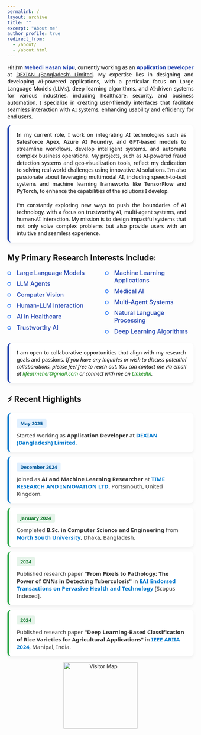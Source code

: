```yaml
---
permalink: /
layout: archive
title: ""
excerpt: "About me"
author_profile: true
redirect_from: 
  - /about/
  - /about.html
---
```



<style>
  .news-wrapper {
    font-family: 'Segoe UI', sans-serif;
  }

  .news-card {
    background: #ffffff;
    border-radius: 10px;
    padding: 16px 20px;
    margin: 12px 0;
    box-shadow: 0 4px 10px rgba(0,0,0,0.06);
    transition: transform 0.2s ease;
  }

  .news-card:hover {
    transform: scale(1.015);
  }

  .news-date {
    font-weight: 600;
    padding: 3px 10px;
    border-radius: 4px;
    font-size: 13px;
    display: inline-block;
    margin-bottom: 6px;
  }

  .news-link {
    color: #0077cc;
    font-weight: 600;
    text-decoration: none;
  }

  .news-link:hover {
    text-decoration: underline;
  }

  .news-desc {
    color: #333;
    margin-top: 4px;
    font-size: 15px;
  }

  /* Color coding by year */
  .year-2025 {
    border-left: 5px solid #0077cc;
  }

  .year-2025 .news-date {
    background: #e0f0ff;
    color: #005799;
  }

  .year-2024 {
    border-left: 5px solid #28a745;
  }

  .year-2024 .news-date {
    background: #e6f4ea;
    color: #1b7e35;
  }

  .year-2023 {
    border-left: 5px solid #ff9800;
  }

  .year-2023 .news-date {
    background: #fff4e0;
    color: #d27b00;
  }

.info-wrapper {
  font-family: 'Segoe UI', sans-serif;
}

.info-card {
  background: #ffffff;
  border-radius: 10px;
  padding: 16px 20px;
  margin: 12px 0;
  box-shadow: 0 4px 10px rgba(0,0,0,0.06);
  border-left: 5px solid #1e40af; /* blue border */
}

/* Optional: You can define more themes like .info-2025 if needed */

</style>
<p style="text-align:justify; color:black; font-family:'Segoe UI', sans-serif;"> 
  Hi! I'm <strong style="color:#1e40af;">Mehedi Hasan Nipu</strong>, currently working as an 
  <strong style="color:#1e40af;">Application Developer</strong> at 
  <a href="https://www.linkedin.com/company/dexiansolutions/">DEXIAN (Bangladesh) Limited</a>. 
  My expertise lies in designing and developing AI-powered applications, with a particular focus on Large Language Models (LLMs), deep learning algorithms, and AI-driven systems for various industries, including healthcare, security, and business automation. I specialize in creating user-friendly interfaces that facilitate seamless interaction with AI systems, enhancing usability and efficiency for end users.
</p>

<div class="info-wrapper">
  <div class="info-card">
    <p style="text-align:justify; color:black; margin:0;">
      In my current role, I work on integrating AI technologies such as <span style="color:#3d3d3d; font-weight:bold;">Salesforce Apex</span>, <span style="color:#3d3d3d; font-weight:bold;">Azure AI Foundry</span>, and <span style="color:#3d3d3d; font-weight:bold;">GPT-based models</span> to streamline workflows, develop intelligent systems, and automate complex business operations. My projects, such as AI-powered fraud detection systems and geo-visualization tools, reflect my dedication to solving real-world challenges using innovative AI solutions. I'm also passionate about leveraging multimodal AI, including speech-to-text systems and machine learning frameworks like <span style="color:#3d3d3d; font-weight:bold;">TensorFlow</span> and <span style="color:#3d3d3d; font-weight:bold;">PyTorch</span>, to enhance the capabilities of the solutions I develop.
      <br><br>
      I'm constantly exploring new ways to push the boundaries of AI technology, with a focus on trustworthy AI, multi-agent systems, and human-AI interaction. My mission is to design impactful systems that not only solve complex problems but also provide users with an intuitive and seamless experience.
    </p>
  </div>
</div>

<style>
  .research-interests {
    margin: 1.5rem 0;
  }
  .research-grid {
    display: grid;
    grid-template-columns: repeat(2, 1fr);
    gap: 1.5rem;
  }

  .research-grid ul {
    list-style: none;
    padding: 0;
    margin: 0;
  }

  .research-grid li {
    position: relative;
    padding-left: 25px;
    margin-bottom: 0.6rem;
    font-size: 1rem;
    color: #1a1a1a;
  }

.research-grid li::before {
  content: '';
  position: absolute;
  left: 0;
  top: 6px;
  width: 10px;
  height: 10px;
  background: transparent;
  border: 2px solid #3b82f6;
  border-radius: 50%;
  box-sizing: border-box;
}


  .research-grid em {
    font-style: normal;
    color: #1e40af;
    font-weight: 500;
  }

  @media (max-width: 600px) {
    .research-grid li {
      font-size: 0.95rem;
    }

    .research-interests h2 {
      font-size: 1.4rem;
    }

    .research-grid {
      grid-template-columns: 1fr;
      gap: 1rem;
    }
  }
</style>

## My Primary Research Interests Include: 
<div class="research-grid">
<ul>
  <li><em>Large Language Models</em></li>
  <li><em>LLM Agents</em></li>
  <li><em>Computer Vision</em></li>
  <li><em>Human-LLM Interaction</em></li>
  <li><em>AI in Healthcare</em></li>
  <li><em>Trustworthy AI</em></li>
</ul>
<ul>
  <li><em>Machine Learning Applications</em></li>
  <li><em>Medical AI</em></li>
  <li><em>Multi-Agent Systems</em></li>
  <li><em>Natural Language Processing</em></li>
  <li><em>Deep Learning Algorithms</em></li>
</ul>
  </div>

<div class="info-wrapper">
  <div class="info-card">
    <p style="text-align:justify; color:black; margin:0;">
      I am open to collaborative opportunities that align with my research goals and passions. 
      <em>
        If you have any inquiries or wish to discuss potential collaborations, please feel free to reach out. You can contact me via email at 
        <a href="mailto:lifeasmeher@gmail.com" style="color:green; text-decoration:none;">lifeasmeher@gmail.com</a> or connect with me on 
        <a href="https://www.linkedin.com/in/notmeher4459/" style="color:green; text-decoration:none;">LinkedIn</a>.
      </em>
    </p>
  </div>
</div>


## ⚡ Recent Highlights
<div class="news-wrapper">

<!-- 2025 -->
<div class="news-card year-2025">
  <div class="news-date">May 2025</div>
  <div class="news-desc">
    Started working as <strong>Application Developer</strong> at 
    <a class="news-link" href="https://www.linkedin.com/company/dexiansolutions/" target="_blank">DEXIAN (Bangladesh) Limited.</a>
  </div>
</div>

<div class="news-card year-2025">
  <div class="news-date">December 2024</div>
  <div class="news-desc">
    Joined as <strong>AI and Machine Learning Researcher</strong> at 
    <a class="news-link" href="https://timerni.com/" target="_blank">TIME RESEARCH AND INNOVATION LTD</a>, Portsmouth, United Kingdom.
  </div>
</div>

<!-- 2024 -->
<div class="news-card year-2024">
  <div class="news-date">January 2024</div>
  <div class="news-desc">
    Completed <strong>B.Sc. in Computer Science and Engineering</strong> from 
    <a class="news-link" href="https://www.northsouth.edu/" target="_blank">North South University</a>, Dhaka, Bangladesh.
  </div>
</div>

<div class="news-card year-2024">
  <div class="news-date">2024</div>
  <div class="news-desc">
    Published research paper <strong>"From Pixels to Pathology: The Power of CNNs in Detecting Tuberculosis"</strong> in 
    <a class="news-link" href="https://publications.eai.eu/index.php/phat/article/view/5543" target="_blank">EAI Endorsed Transactions on Pervasive Health and Technology</a> [Scopus Indexed].
  </div>
</div>

<div class="news-card year-2024">
  <div class="news-date">2024</div>
  <div class="news-desc">
    Published research paper <strong>"Deep Learning-Based Classification of Rice Varieties for Agricultural Applications"</strong> in 
    <a class="news-link" href="https://ieeexplore.ieee.org/document/11051570" target="_blank">IEEE ARIIA 2024</a>, Manipal, India.
  </div>
</div>

</div>
<div style="text-align: center; margin-top: 1rem;">
  <a href="https://clustrmaps.com/site/1c3h2" title="Visit tracker">
    <img src="https://clustrmaps.com/map_v2.png?cl=ffffff&w=a&t=tt&d=3fzStEwZikHkPYfOiN-DYAYIjjubNusYaXK6bqtbWsw&co=2d78ad&ct=ffffff" width="200" height="180" alt="Visitor Map" />
  </a>
</div>
